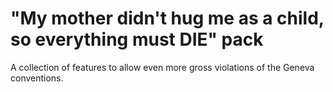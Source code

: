 # "My mother didn't hug me as a child, so everything must DIE" pack

A collection of features to allow even more gross violations of the Geneva conventions.
